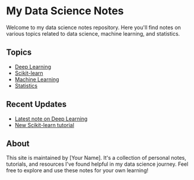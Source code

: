 # My Data Science Notes

Welcome to my data science notes repository. Here you'll find notes on various topics related to data science, machine learning, and statistics.

## Topics

- [Deep Learning](src/deep_learning/index.md)
- [Scikit-learn](src/scikit_learn/index.md)
- [Machine Learning](src/machine_learning/index.md)
- [Statistics](src/statistics/index.md)

## Recent Updates

- [Latest note on Deep Learning](src/deep-learning/latest-note.md)
- [New Scikit-learn tutorial](src/scikit-learn/new-tutorial.md)

## About

This site is maintained by [Your Name]. It's a collection of personal notes, tutorials, and resources I've found helpful in my data science journey. Feel free to explore and use these notes for your own learning!